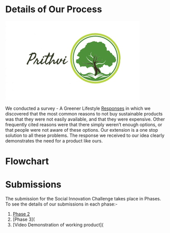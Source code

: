# Details of Our Process

![logo](https://github.com/Prithvi-Extension/prithvi/blob/main/details/Prithvi.jpg)

We conducted a survey - A Greener Lifestyle [Responses](https://github.com/Prithvi-Extension/prithvi/blob/main/details/A%20Greener%20Lifestyle.pdf) in which we discovered that the most common reasons to not buy sustainable products was that they were not easily available, and that they were expensive. Other frequently cited reasons were that there simply weren’t enough options, or that people were not aware of these options. Our extension is a one stop solution to all these problems. The response we received to our idea clearly demonstrates the need for a product like ours.

# Flowchart


# Submissions

The submission for the Social Innovation Challenge takes place in Phases. To see the details of our submissions in each phase:-
1. [Phase 2](https://github.com/Prithvi-Extension/prithvi/blob/main/details/proposal.pdf)
2. [Phase 3](
3. [Video Demonstration of working product](
